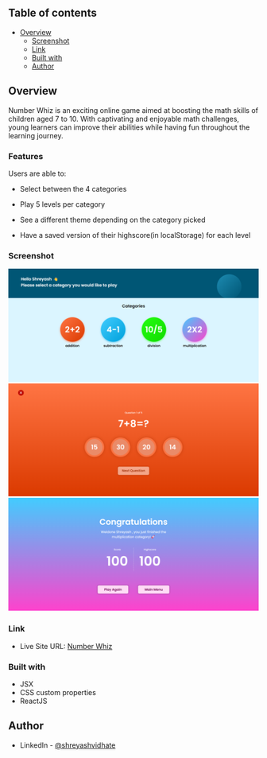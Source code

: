 ## Table of contents

- [Overview](#overview)
  - [Screenshot](#screenshot)
  - [Link](#link)
  - [Built with](#built-with)
  - [Author](#author)

## Overview

Number Whiz is an exciting online game aimed at boosting the math skills of children aged 7 to 10. With captivating and enjoyable math challenges, young learners can improve their abilities while having fun throughout the learning journey.

### Features

Users are able to:

- Select between the 4 categories

- Play 5 levels per category

- See a different theme depending on the category picked

- Have a saved version of their highscore(in localStorage) for each level

### Screenshot

![screenshot of the subtraction level](</src/assets/screenshot1.png>)
![screenshot of the multiplication level](</src/assets/screenshot2.png>)
![screenshot of the multiplication score page](</src/assets/screenshot3.png>)

### Link

- Live Site URL: [Number Whiz](https://number-whiz.netlify.app/)

### Built with

- JSX
- CSS custom properties
- ReactJS

## Author

- LinkedIn - [@shreyashvidhate](https://www.linkedin.com/in/shreyashvidhate)
